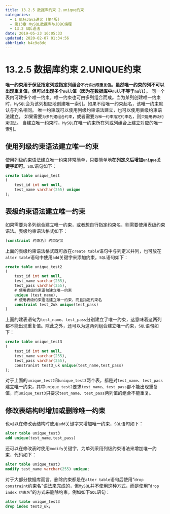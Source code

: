 ```yaml
---
title: 13.2.5 数据库约束 2.unique约束
categories: 
  - 1 疯狂Java讲义 (第4版)
  - 第13章 MySQL数据库与JDBC编程
  - 13.2 SQL语法
date: 2019-05-23 16:05:33
updated: 2020-02-07 01:34:56
abbrlink: b4c9e8dc
---
```

# 13.2.5 数据库约束 2.UNIQUE约束 #
**唯一约束用于保证指定列或指定列组合`不允许出现重复值`。虽然唯一约束的列不可以出现重复值，但可以出现多个`null`值（因为在数据库中`null`不等于`null`）**。
同一个表内可建多个唯一约束，唯一约束也可由多列组合而成。当为某列创建唯一约束时，`MySQL`会为该列相应地创建唯一索引。如果不给唯一约束起名，该唯一约束默认与列名相同。
唯一约束既可以使用列级约束语法建立，也可以使用表级约束语法建立。
如果需要`为多列建组合约束`，或者需要`为唯一约束指定约束名`，则`只能用表级约束语法`。
当建立唯一约束时，`MySQL`在唯一约束所在列或列组合上建立对应的唯一索引。
## 使用列级约束语法建立唯一约束 ##
使用列级约束语法建立唯一约束非常简单，只要简单地**在列定义后增加`unique`关键字即可**。`SQL`语句如下：
```sql
create table unique_test
(
    test_id int not null,
    test_name varchar(255) unique
);
```
## 表级约束语法建立唯一约束 ##
如果需要为多列组合建立唯一约束，或者想自行指定约束名，则需要使用表级约束语法。表级约束语法格式如下：
```sql
[constraint 约束名] 约束定义
```
上面的表级约束语法格式既可放在`create table`语句中与列定义并列，也可放在`alter table`语句中使用`add`关键字来添加约束。`SQL`语句如下：
```sql
create table unique_test2
(
    test_id int not null,
    test_name varchar(255),
    test_pass varchar(255),
    # 使用表级约束语句建立唯一约束
    unique (test_name),
    # 使用表级约束语法建立唯一约束，而且指定约束名
    constraint test_2uk unique(test_pass)
)
```
上面的建表语句为`test_name`、`test_pass`分别建立了唯一约束，这意味着这两列都不能出现重复值。除此之外，还可以为这两列组合建立唯一约束，`SQL`语句如下：
```sql
create table unique_test3
(
    test_id int not null,
    test_name varchar(255),
    test_pass varchar(255),
    constranint test3_uk unique(test_name,test_pass)
);
```
对于上面的`unique_test2`和`unique_test3`两个表，都是对`test_name`、`test_pass`建立唯一约束，其中`unique_test2`要求`test_name`、`test_pass`都不能出现重复值，而`unique_test3`只要求`test_name`、`test_pass`两列值的组合不能重复。
## 修改表结构时增加或删除唯一约束 ##
也可以在修改表结构时使用`add`关键字来增加唯一约束，`SQL`语句如下：
```sql
alter table unique_test3
add unique(test_name,test_pass)
```
还可以在修改表时使用`modify`关键字，为单列采用列级约束语法来增加唯一约束，代码如下：
```sql
alter table unique_test3
modify test_name varchar(255) unique;
```
对于大部分数据库而言，删除约束都是在`alter table`语句后使用“`drop constraint`约束名”语法来完成的，但`MySQL`并不使用这种方式，而是使用“`drop index 约束名`”的方式来删除约束。例如如下`SQL`语句：
```sql
alter table unique_test3
drop index test3_uk;
```

